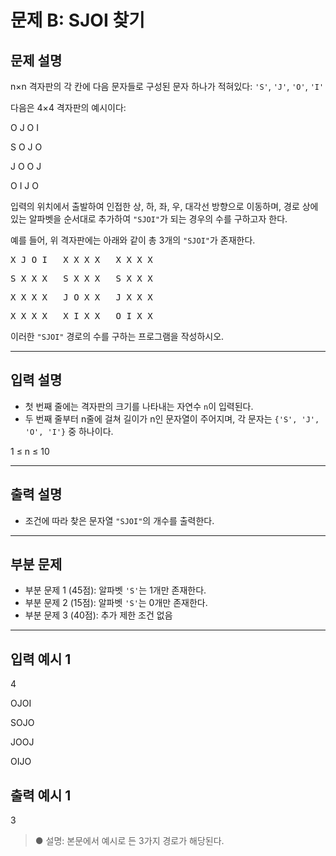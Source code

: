 # 문제 B: SJOI 찾기

## 문제 설명

n×n 격자판의 각 칸에 다음 문자들로 구성된 문자 하나가 적혀있다: `'S'`, `'J'`, `'O'`, `'I'`

다음은 4×4 격자판의 예시이다:

<p>O J O I</p>
<p>S O J O</p>
<p>J O O J</p>
<p>O I J O</p>


입력의 위치에서 출발하여 인접한 상, 하, 좌, 우, 대각선 방향으로 이동하며, 경로 상에 있는 알파벳을 순서대로 추가하여 `"SJOI"`가 되는 경우의 수를 구하고자 한다.

예를 들어, 위 격자판에는 아래와 같이 총 3개의 `"SJOI"`가 존재한다.

<pre>X J O I   X X X X   X X X X</pre>
<pre>S X X X   S X X X   S X X X</pre>
<pre>X X X X   J O X X   J X X X</pre>
<pre>X X X X   X I X X   O I X X</pre>

이러한 `"SJOI"` 경로의 수를 구하는 프로그램을 작성하시오.

---

## 입력 설명

- 첫 번째 줄에는 격자판의 크기를 나타내는 자연수 `n`이 입력된다.  
- 두 번째 줄부터 n줄에 걸쳐 길이가 n인 문자열이 주어지며, 각 문자는 `{'S', 'J', 'O', 'I'}` 중 하나이다.

1 ≤ n ≤ 10

---

## 출력 설명

- 조건에 따라 찾은 문자열 `"SJOI"`의 개수를 출력한다.

---

## 부분 문제

- 부분 문제 1 (45점): 알파벳 `'S'`는 1개만 존재한다.  
- 부분 문제 2 (15점): 알파벳 `'S'`는 0개만 존재한다.  
- 부분 문제 3 (40점): 추가 제한 조건 없음

---

## 입력 예시 1
<p>4</p>
<p>OJOI</p>
<p>SOJO</p>
<p>JOOJ</p>
<p>OIJO</p>


## 출력 예시 1
3

> ● 설명: 본문에서 예시로 든 3가지 경로가 해당된다.